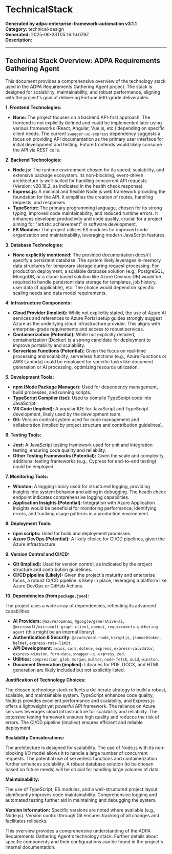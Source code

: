 # TechnicalStack

**Generated by adpa-enterprise-framework-automation v3.1.1**  
**Category:** technical-design  
**Generated:** 2025-06-23T05:16:16.079Z  
**Description:** 

---

## Technical Stack Overview: ADPA Requirements Gathering Agent

This document provides a comprehensive overview of the technology stack used in the ADPA Requirements Gathering Agent project.  The stack is designed for scalability, maintainability, and robust performance, aligning with the project's goal of delivering Fortune 500-grade deliverables.

**1. Frontend Technologies:**

* **None:** The project focuses on a backend API-first approach.  The frontend is not explicitly defined and could be implemented later using various frameworks (React, Angular, Vue.js, etc.) depending on specific client needs.  The current `swagger-ui-express` dependency suggests a focus on providing API documentation as the primary user interface for initial development and testing.  Future frontends would likely consume the API via REST calls.

**2. Backend Technologies:**

* **Node.js:** The runtime environment chosen for its speed, scalability, and extensive package ecosystem.  Its non-blocking, event-driven architecture is well-suited for handling concurrent API requests.  (Version:  v20.18.2, as indicated in the health check response)
* **Express.js:** A minimal and flexible Node.js web framework providing the foundation for the API.  It simplifies the creation of routes, handling requests, and responses.
* **TypeScript:**  The primary programming language, chosen for its strong typing, improved code maintainability, and reduced runtime errors.  It enhances developer productivity and code quality, crucial for a project aiming for "artistic achievement" in software development.
* **ES Modules:**  The project utilizes ES modules for improved code organization and maintainability, leveraging modern JavaScript features.


**3. Database Technologies:**

* **None explicitly mentioned:** The provided documentation doesn't specify a persistent database.  The system likely leverages in-memory data structures for temporary storage during request processing.  For production deployment, a scalable database solution (e.g., PostgreSQL, MongoDB, or a cloud-based solution like Azure Cosmos DB) would be required to handle persistent data storage for templates, job history, user data (if applicable), etc.  The choice would depend on specific scaling needs and data model requirements.


**4. Infrastructure Components:**

* **Cloud Provider (Implicit):** While not explicitly stated, the use of Azure AI services and references to Azure Portal setup guides strongly suggest Azure as the underlying cloud infrastructure provider.  This aligns with enterprise-grade requirements and access to robust services.
* **Containerization (Potential):**  While not explicitly detailed, containerization (Docker) is a strong candidate for deployment to improve portability and scalability.
* **Serverless Functions (Potential):**  Given the focus on real-time processing and scalability, serverless functions (e.g., Azure Functions or AWS Lambda) could be employed for specific tasks like document generation or AI processing, optimizing resource utilization.

**5. Development Tools:**

* **npm (Node Package Manager):**  Used for dependency management, build processes, and running scripts.
* **TypeScript Compiler (tsc):**  Used to compile TypeScript code into JavaScript.
* **VS Code (Implied):** A popular IDE for JavaScript and TypeScript development, likely used by the development team.
* **Git:** Version control system used for code management and collaboration (implied by project structure and contribution guidelines).


**6. Testing Tools:**

* **Jest:**  A JavaScript testing framework used for unit and integration testing, ensuring code quality and reliability.
* **Other Testing Frameworks (Potential):**  Given the scale and complexity, additional testing frameworks (e.g., Cypress for end-to-end testing) could be employed.


**7. Monitoring Tools:**

* **Winston:** A logging library used for structured logging, providing insights into system behavior and aiding in debugging.  The health check endpoint indicates comprehensive logging capabilities.
* **Application Insights (Potential):**  Integration with Azure Application Insights would be beneficial for monitoring performance, identifying errors, and tracking usage patterns in a production environment.


**8. Deployment Tools:**

* **npm scripts:**  Used for build and deployment processes.
* **Azure DevOps (Potential):** A likely choice for CI/CD pipelines, given the Azure infrastructure.


**9. Version Control and CI/CD:**

* **Git (Implied):**  Used for version control, as indicated by the project structure and contribution guidelines.
* **CI/CD pipeline (Likely):**  Given the project's maturity and enterprise focus, a robust CI/CD pipeline is likely in place, leveraging a platform like Azure DevOps or GitHub Actions.


**10. Dependencies (from `package.json`):**

The project uses a wide array of dependencies, reflecting its advanced capabilities:

* **AI Providers:** `@azure/openai`, `@google/generative-ai`, `@microsoft/microsoft-graph-client`, `openai`, `requirements-gathering-agent` (this might be an internal library).
* **Authentication & Security:** `@azure/msal-node`, `bcryptjs`, `jsonwebtoken`, `helmet`, `express-rate-limit`.
* **API Development:** `axios`, `cors`, `dotenv`, `express`, `express-validator`, `express-winston`, `form-data`, `swagger-ui-express`, `zod`.
* **Utilities:** `compression`, `glob`, `morgan`, `multer`, `node-fetch`, `uuid`, `winston`.
* **Document Generation (implied):** Libraries for PDF, DOCX, and HTML generation are likely included but not explicitly listed.

**Justification of Technology Choices:**

The chosen technology stack reflects a deliberate strategy to build a robust, scalable, and maintainable system.  TypeScript enhances code quality, Node.js provides excellent performance and scalability, and Express.js offers a lightweight yet powerful API framework.  The reliance on Azure services leverages cloud infrastructure for scalability and reliability.  The extensive testing framework ensures high quality and reduces the risk of errors.  The CI/CD pipeline (implied) ensures efficient and reliable deployment.


**Scalability Considerations:**

The architecture is designed for scalability.  The use of Node.js with its non-blocking I/O model allows it to handle a large number of concurrent requests.  The potential use of serverless functions and containerization further enhances scalability.  A robust database solution (to be chosen based on future needs) will be crucial for handling large volumes of data.


**Maintainability:**

The use of TypeScript, ES modules, and a well-structured project layout significantly improves code maintainability.  Comprehensive logging and automated testing further aid in maintaining and debugging the system.

**Version Information:**  Specific versions are noted where available (e.g., Node.js).  Version control through Git ensures tracking of all changes and facilitates rollbacks.


This overview provides a comprehensive understanding of the ADPA Requirements Gathering Agent's technology stack.  Further details about specific components and their configurations can be found in the project's internal documentation.

